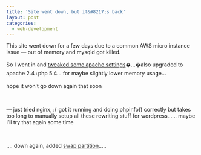 ```yaml
---
title: 'Site went down, but it&#8217;s back'
layout: post
categories:
  - web-development
---
```

This site went down for a few days due to a common AWS micro instance issue &#8212; out of memory and mysqld got killed.

So I went in and [tweaked some apache settings](http://imperialwicket.com/tuning-apache-for-a-low-memory-server-like-aws-micro-ec2-instances)�&#8230;�<span style="line-height: 1.6em;">also upgraded to apache 2.4+php 5.4&#8230; for maybe slightly lower memory usage&#8230;</span>

hope it won&#8217;t go down again that soon

&nbsp;

&#8212; just tried nginx,  <img src="http://i1.wp.com/ycfreeman.com/wp-includes/images/smilies/frownie.png?w=660" alt=":(" class="wp-smiley" style="height: 1em; max-height: 1em;" data-recalc-dims="1" />got it running and doing phpinfo() correctly but takes too long to manually setup all these rewriting stuff for wordpress&#8230;&#8230; maybe I&#8217;ll try that again some time

&nbsp;

&#8230;. down again, added [swap partition](http://randomind.com/tips/how-to-create-swap-partition-on-amazon-aws-micro-instance-linux-2012-08-29)&#8230;..

